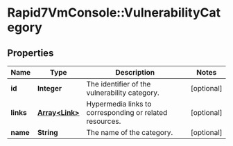 # Rapid7VmConsole::VulnerabilityCategory

## Properties
Name | Type | Description | Notes
------------ | ------------- | ------------- | -------------
**id** | **Integer** | The identifier of the vulnerability category. | [optional] 
**links** | [**Array&lt;Link&gt;**](Link.md) | Hypermedia links to corresponding or related resources. | [optional] 
**name** | **String** | The name of the category. | [optional] 



